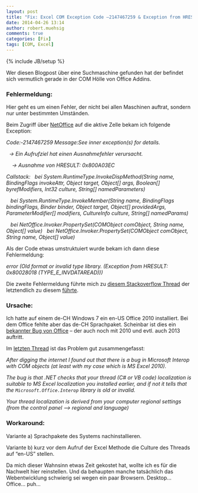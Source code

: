 ```yaml
---
layout: post
title: "Fix: Excel COM Exception Code –2147467259 & Exception from HRESULT 0x80028018"
date: 2014-04-26 13:14
author: robert.muehsig
comments: true
categories: [Fix]
tags: [COM, Excel]
---
```

{% include JB/setup %}
<p>Wer diesen Blogpost über eine Suchmaschine gefunden hat der befindet sich vermutlich gerade in der COM Hölle von Office Addins. <h3>Fehlermeldung:</h3> <p>Hier geht es um einen Fehler, der nicht bei allen Maschinen auftrat, sondern nur unter bestimmten Umständen. <p>Beim Zugriff über <a href="http://netoffice.codeplex.com/">NetOffice</a> auf die aktive Zelle bekam ich folgende Exception: <p><em>Code:-2147467259 Message:See inner exception(s) for details.</em> <p><em>&nbsp; -&gt; Ein Aufrufziel hat einen Ausnahmefehler verursacht.</em> <p><em>&nbsp;&nbsp;&nbsp; -&gt; Ausnahme von HRESULT: 0x800A03EC</em> <p><em> Callstack:&nbsp;&nbsp; bei System.RuntimeType.InvokeDispMethod(String name, BindingFlags invokeAttr, Object target, Object[] args, Boolean[] byrefModifiers, Int32 culture, String[] namedParameters)</em> <p><em>&nbsp;&nbsp; bei System.RuntimeType.InvokeMember(String name, BindingFlags bindingFlags, Binder binder, Object target, Object[] providedArgs, ParameterModifier[] modifiers, CultureInfo culture, String[] namedParams)</em> <p><em>&nbsp;&nbsp; bei NetOffice.Invoker.PropertySet(COMObject comObject, String name, Object[] value)&nbsp;&nbsp; bei NetOffice.Invoker.PropertySet(COMObject comObject, String name, Object[] value)</em> <p>Als der Code etwas umstruktuiert wurde bekam ich dann diese Fehlermeldung: <p><em>error (Old format or invalid type library. (Exception from HRESULT: 0x80028018 (TYPE_E_INVDATAREAD)))</em> <p>Die zweite Fehlermeldung führte mich zu <a href="http://stackoverflow.com/questions/5180713/old-format-or-invalid-type-library-exception-from-hresult-0x80028018-type-e">diesem Stackoverflow Thread</a> der letztendlich zu diesem <a href="http://stackoverflow.com/questions/8263130/microsoft-office-interop-excel-doesnt-work-on-64-bit/8274888#8274888">führte</a>. <h3>Ursache:</h3> <p>Ich hatte auf einem de-CH Windows 7 ein en-US Office 2010 installiert. Bei dem Office fehlte aber das de-CH Sprachpaket. Scheinbar ist dies ein <a href="http://support.microsoft.com/kb/320369">bekannter Bug von Office</a> – der auch noch mit 2010 und evtl. auch 2013 auftritt.  <p>Im <a href="http://stackoverflow.com/questions/8263130/microsoft-office-interop-excel-doesnt-work-on-64-bit/8274888#8274888">letzten Thread</a> ist das Problem gut zusammengefasst: <p><em>After digging the internet I found out that there is a bug in Microsoft Interop with COM objects (at least with my case which is MS Excel 2010).</em> <p><em>The bug is that .NET checks that your thread (C# or VB code) localization is suitable to MS Excel localization you installed earlier, and if not it tells that the <code>Microsoft.Office.Interop</code> library is old or invalid.</em> <p><em>Your thread localization is derived from your computer regional settings (from the control panel --&gt; regional and language)</em> <h3>Workaround:</h3> <p>Variante a) Sprachpakete des Systems nachinstallieren.</p> <p>Variante b) kurz vor dem Aufruf der Excel Methode die Culture des Threads auf “en-US” stellen.</p> <p>Da mich dieser Wahnsinn etwas Zeit gekostet hat, wollte ich es für die Nachwelt hier reinstellen. Und da behaupten manche tatsächlich das Webentwicklung schwierig sei wegen ein paar Browsern. Desktop… Office… puh…</p>
